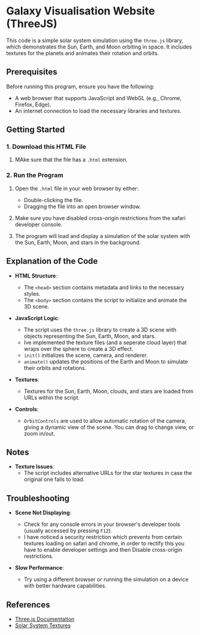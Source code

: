 # Galaxy Visualisation Website (ThreeJS)

This code is a simple solar system simulation using the `three.js` library, which demonstrates the Sun, Earth, and Moon orbiting in space. It includes textures for the planets and animates their rotation and orbits. 

## Prerequisites

Before running this program, ensure you have the following:

- A web browser that supports JavaScript and WebGL (e.g., Chrome, Firefox, Edge).
- An internet connection to load the necessary libraries and textures.

## Getting Started

### 1. Download this HTML File

1. MAke sure that the file has a `.html` extension.

### 2. Run the Program

1. Open the `.html` file in your web browser by either:
   - Double-clicking the file.
   - Dragging the file into an open browser window.

2. Make sure you have disabled cross-origin restrictions from the safari developer console.

3. The program will load and display a simulation of the solar system with the Sun, Earth, Moon, and stars in the background.

## Explanation of the Code

- **HTML Structure**:
    - The `<head>` section contains metadata and links to the necessary styles.
    - The `<body>` section contains the script to initialize and animate the 3D scene.

- **JavaScript Logic**:
    - The script uses the `three.js` library to create a 3D scene with objects representing the Sun, Earth, Moon, and stars.
    - Ive implemented the texture files (and a seperate cloud layer) that wraps over the sphere to create a 3D effect.
    - `init()` initializes the scene, camera, and renderer.
    - `animate()`  updates the positions of the Earth and Moon to simulate their orbits and rotations.

- **Textures**:
    - Textures for the Sun, Earth, Moon, clouds, and stars are loaded from URLs within the script.

- **Controls**:
    - `OrbitControls` are used to allow automatic rotation of the camera, giving a dynamic view of the scene. You can drag to change view, or zoom in/out.

## Notes

- **Texture Issues**:
    - The script includes alternative URLs for the star textures in case the original one fails to load.

## Troubleshooting

- **Scene Not Displaying**:
    - Check for any console errors in your browser's developer tools (usually accessed by pressing `F12`).
    - I have noticed a security restriction which prevents from certain textures loading on safari and chrome, in order to rectify this you have to enable developer settings and then Disable cross-origin restrictions.


- **Slow Performance**:
    - Try using a different browser or running the simulation on a device with better hardware capabilities.

## References

- [Three.js Documentation](https://threejs.org/docs/)
- [Solar System Textures](https://www.solarsystemscope.com/textures/)
